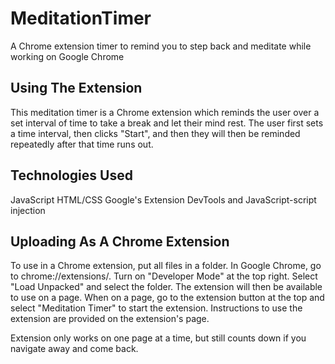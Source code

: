 # MeditationTimer
A Chrome extension timer to remind you to step back and meditate while working on Google Chrome

## Using The Extension 
This meditation timer is a Chrome extension which reminds the user over a set interval of time to take a break and let their mind rest. The user first sets a time interval, then clicks "Start", and then they will then be reminded repeatedly after that time runs out. 

## Technologies Used
JavaScript
HTML/CSS
Google's Extension DevTools and JavaScript-script injection

## Uploading As A Chrome Extension 
To use in a Chrome extension, put all files in a folder. In Google Chrome, go to chrome://extensions/. Turn on "Developer Mode" at the top right. Select "Load Unpacked" and select the folder. The extension will then be available to use on a page. When on a page, go to the extension button at the top and select "Meditation Timer" to start the extension. Instructions to use the extension are provided on the extension's page. 

Extension only works on one page at a time, but still counts down if you navigate away and come back.
